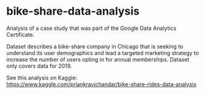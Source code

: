 # bike-share-data-analysis
Analysis of a case study that was part of the Google Data Analytics Certificate. 

Dataset describes a bike-share company in Chicago that is seeking to understand its user demographics and lead a targeted marketing strategy to increase the number of users opting in for annual memberships. Dataset only covers data for 2019.

See this analysis on Kaggle: https://www.kaggle.com/priankravichandar/bike-share-rides-data-analysis
